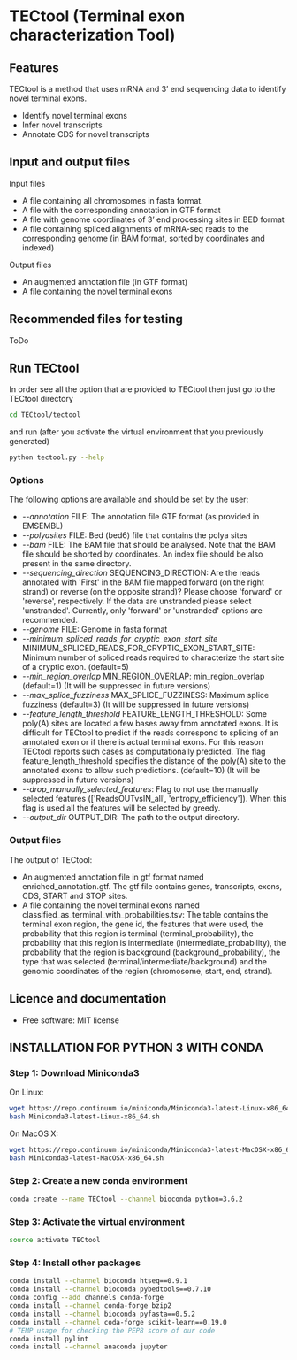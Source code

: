 # TECtool (Terminal exon characterization Tool)


## Features

TECtool is a method that uses mRNA and 3’ end sequencing data to identify novel terminal exons.
* Identify novel terminal exons
* Infer novel transcripts
* Annotate CDS for novel transcripts

## Input and output files

Input files
* A file containing all chromosomes in fasta format.
* A file with the corresponding annotation in GTF format
* A file with genome coordinates of 3’ end processing sites in BED format
* A file containing spliced alignments of mRNA-seq reads to the corresponding genome (in BAM format, sorted by coordinates and indexed)

Output files
* An augmented annotation file (in GTF format)
* A file containing the novel terminal exons

## Recommended files for testing

ToDo


## Run TECtool

In order see all the option that are provided to TECtool then just go to the 
TECtool directory

```bash
cd TECtool/tectool
```

and run (after you activate the virtual environment that you previously generated)

```bash
python tectool.py --help
```

### Options

The following options are available and should be set by the user:
* *--annotation* FILE: The annotation file GTF format (as provided in EMSEMBL)
* *--polyasites* FILE: Bed (bed6) file that contains the polya sites
* *--bam* FILE: The BAM file that should be analysed. Note that the BAM file should be shorted by coordinates. An index file should be also present in the same directory.
* *--sequencing_direction* SEQUENCING_DIRECTION: Are the reads annotated with 'First' in the BAM file mapped forward (on the right strand) or reverse (on the opposite strand)? Please choose 'forward' or 'reverse', respectively. If the data are unstranded please select 'unstranded'. Currently, only 'forward' or 'unstranded' options are recommended.
* *--genome* FILE: Genome in fasta format
* *--minimum_spliced_reads_for_cryptic_exon_start_site* MINIMUM_SPLICED_READS_FOR_CRYPTIC_EXON_START_SITE: Minimum number of spliced reads required to characterize the start site of a cryptic exon. (default=5)
* *--min_region_overlap* MIN_REGION_OVERLAP: min_region_overlap (default=1) (It will be suppressed in future versions)
* *--max_splice_fuzziness* MAX_SPLICE_FUZZINESS: Maximum splice fuzziness (default=3) (It will be suppressed in future versions)
* *--feature_length_threshold* FEATURE_LENGTH_THRESHOLD: Some poly(A) sites are located a few bases away from annotated exons. It is difficult for TECtool to predict if the reads correspond to splicing of an annotated exon or if there is actual terminal exons. For this reason TECtool reports such cases as computationally predicted. The flag feature_length_threshold specifies the distance of the poly(A) site to the annotated exons to allow such predictions. (default=10) (It will be suppressed in future versions)
* *--drop_manually_selected_features*: Flag to not use the manually selected features (['ReadsOUTvsIN_all', 'entropy_efficiency']). When this flag is used all the features will be selected by greedy.
* *--output_dir* OUTPUT_DIR: The path to the output directory.

### Output files

The output of TECtool:
* An augmented annotation file in gtf format named enriched_annotation.gtf. The gtf file contains genes, transcripts, exons, CDS, START and STOP sites.
* A file containing the novel terminal exons named classified_as_terminal_with_probabilities.tsv: The table contains the terminal exon region, the gene id, the features that were used, the probability that this region is terminal (terminal_probability), the probability that this region is intermediate (intermediate_probability), the probability that the region is background (background_probability), the type that was selected (terminal/intermediate/background) and the genomic coordinates of the region (chromosome, start, end, strand).


## Licence and documentation

* Free software: MIT license


## INSTALLATION FOR PYTHON 3 WITH CONDA

### Step 1: Download Miniconda3

On Linux:

```bash
wget https://repo.continuum.io/miniconda/Miniconda3-latest-Linux-x86_64.sh
bash Miniconda3-latest-Linux-x86_64.sh
```

On MacOS X:

```bash
wget https://repo.continuum.io/miniconda/Miniconda3-latest-MacOSX-x86_64.sh
bash Miniconda3-latest-MacOSX-x86_64.sh
```

### Step 2: Create a new conda environment

```bash
conda create --name TECtool --channel bioconda python=3.6.2
```

### Step 3: Activate the virtual environment

```bash
source activate TECtool
```

### Step 4: Install other packages

```bash
conda install --channel bioconda htseq==0.9.1
conda install --channel bioconda pybedtools==0.7.10
conda config --add channels conda-forge
conda install --channel conda-forge bzip2
conda install --channel bioconda pyfasta==0.5.2
conda install --channel coda-forge scikit-learn==0.19.0
# TEMP usage for checking the PEP8 score of our code
conda install pylint
conda install --channel anaconda jupyter
```






